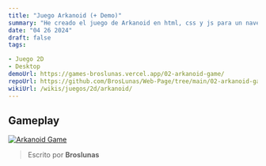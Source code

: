 ```yaml
---
title: "Juego Arkanoid (+ Demo)"
summary: "He creado el juego de Arkanoid en html, css y js para un navegador"
date: "04 26 2024"
draft: false
tags:

- Juego 2D
- Desktop
demoUrl: https://games-broslunas.vercel.app/02-arkanoid-game/
repoUrl: https://github.com/BrosLunas/Web-Page/tree/main/02-arkanoid-game
wikiUrl: /wikis/juegos/2d/arkanoid/
---
```


## Gameplay
[![Arkanoid Game](/assets/img/games/arkanoid.png)](/assets/video/gameplay/arkanoid.mp4)

> Escrito por **Broslunas**